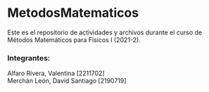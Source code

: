 # MetodosMatematicos
Este es el repositorio de actividades y archivos durante el curso de Métodos Matemáticos para Físicos I (2021-2).
### Integrantes:
Alfaro Rivera, Valentina [2211702]   
Merchán León, David Santiago [2190719]
